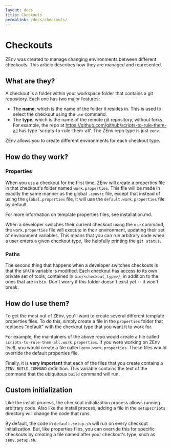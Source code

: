 ```yaml
---
layout: docs
title: Checkouts
permalink: /docs/checkouts/
---
```


# Checkouts

ZEnv was created to manage changing environments between different checkouts.
This article describes how they are managed and represented.


## What are they?

A checkout is a folder within your workspace folder that contains a git
repository. Each one has two major features:

- The **name**, which is the name of the folder it resides in. This is used to
  select the checkout using the `use` command.
- The **type**, which is the name of the remote git repository, without forks.
  For example, the repo at https://github.com/github/scripts-to-rule-them-all
  has type 'scripts-to-rule-them-all'. The ZEnv repo type is just `zenv`.

ZEnv allows you to create different environments for each checkout type.


## How do they work?

### Properties

When you `use` a checkout for the first time, ZEnv will create a properties
file in that checkout's folder named `work.properties`. This file will be made
in exactly the same manner as the global `.zenvrc` file, except that instead
of using the `global.properties` file, it will use the `default.work.properties`
file by default.

For more information on template properties files, see installation.md.

When a developer switches their current checkout using the `use` command, the
`work.properties` file will execute in their environment, updating their set of
environment variables. This means that you can run arbitrary code when a user
enters a given checkout type, like helpfully printing the `git status`.


### Paths

The second thing that happens when a developer switches checkouts is that the
`$PATH` variable is modified. Each checkout has access to its own private set
of tools, contained in `bin/<checkout_type>/`, in addition to the ones that are
in `bin`. Don't worry if this folder doesn't exist yet -- it won't break.


## How do I use them?

To get the most out of ZEnv, you'll want to create several different template
properties files. To do this, simply create a file in the `properties` folder
that replaces "default" with the checkout type that you want it to work for.

For example, the maintainers of the above repo would create a file called
`scripts-to-rule-them-all.work.properties`. If you were working on ZEnv itself,
you would create a file called `zenv.work.properties`. These files would
override the default properties file.

Finally, it is **very important** that each of the files that you create
contains a `ZENV_BUILD_COMMAND` definition. This variable contains the text of
the command that the ubiquitous `build` command will run.


## Custom initialization

Like the install process, the checkout initialization process allows running
arbitrary code. Also like the install process, adding a file in the
`setupscripts` directory will change the code that runs.

By default, the code in `default.setup.sh` will run on every checkout
initialization. But, like properties files, you can override this for specific
checkouts by creating a file named after your checkout's type, such as
`zenv.setup.sh`.